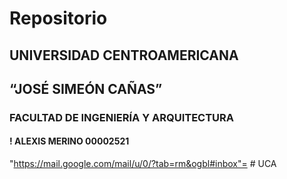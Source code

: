 # Repositorio
## UNIVERSIDAD CENTROAMERICANA
## “JOSÉ SIMEÓN CAÑAS”
### FACULTAD DE INGENIERÍA Y ARQUITECTURA
#### ! ALEXIS MERINO 00002521
"https://mail.google.com/mail/u/0/?tab=rm&ogbl#inbox"= # UCA  
